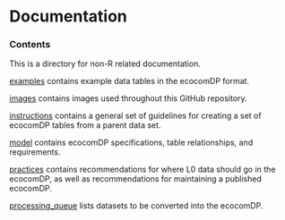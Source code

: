 # Documentation

### Contents

This is a directory for non-R related documentation.

[examples](https://github.com/EDIorg/ecocomDP/tree/master/documentation/examples) contains example data tables in the ecocomDP format.

[images](https://github.com/EDIorg/ecocomDP/tree/master/documentation/images) contains images used throughout this GitHub repository.

[instructions](https://github.com/EDIorg/ecocomDP/tree/master/documentation/instructions) contains a general set of guidelines for creating a set of ecocomDP tables from a parent data set.

[model](https://github.com/EDIorg/ecocomDP/tree/master/documentation/model) contains ecocomDP specifications, table relationships, and requirements.

[practices](https://github.com/EDIorg/ecocomDP/tree/master/documentation/practices) contains recommendations for where L0 data should go in the ecocomDP, as well as recommendations for maintaining a published ecocomDP.

[processing_queue](https://github.com/EDIorg/ecocomDP/tree/master/documentation/processing_queue) lists datasets to be converted into the ecocomDP.

